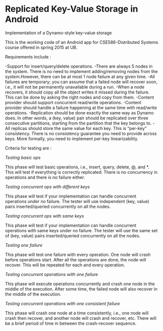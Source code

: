 # Replicated Key-Value Storage in Android

Implementation of a Dynamo-style key-value storage

This is the working code of an Android app for CSE586-Distributed Systems course offered in spring 2015 at UB.

Requirements include :

-Support for insert/query/delete operations.
-There are always 5 nodes in the system. There is no need to implement adding/removing nodes from the system.However, there can be at most 1 node failure at any given time. 
-All failures are temporary; you can assume that a failed node will recover soon, i.e., it will not be permanently   unavailable during a run.
-When a node recovers, it should copy all the object writes it missed during the failure. This can be done by asking the right nodes and copy from them.
-Content provider should support concurrent read/write operations.
-Content provider should handle a failure happening at the same time with read/write operations.
-Replication should be done exactly the same way as Dynamo does. In other words, a (key, value) pair should be replicated over three consecutive partitions, starting from the partition that the key belongs to.
-All replicas should store the same value for each key. This is “per-key” consistency. There is no consistency guarantee you need to provide across keys. More formally, you need to implement per-key linearizability.


Criteria for testing are :

_*Testing basic ops*_

This phase will test basic operations, i.e., insert, query, delete, @, and *. This will test if everything is correctly replicated. There is no concurrency in operations and there is no failure either.

_*Testing concurrent ops with different keys*_

This phase will test if your implementation can handle concurrent operations under no failure.
The tester will use independent (key, value) pairs inserted/queried concurrently on all the nodes.

_*Testing concurrent ops with same keys*_

This phase will test if your implementation can handle concurrent operations with same keys under no failure.
The tester will use the same set of (key, value) pairs inserted/queried concurrently on all the nodes.

_*Testing one failure*_

This phase will test one failure with every operation.
One node will crash before operations start. After all the operations are done, the node will recover.
This will be repeated for each and every operation.

_*Testing concurrent operations with one failure*_

This phase will execute operations concurrently and crash one node in the middle of the execution. After some time, the failed node will also recover in the middle of the execution.

_*Testing concurrent operations with one consistent failure*_

This phase will crash one node at a time consistently, i.e., one node will crash then recover, and another node will crash and recover, etc.
There will be a brief period of time in between the crash-recover sequence.




